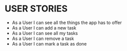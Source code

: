 # USER STORIES

- As a User I can see all the things the app has to offer
- As a User I can add a new task
- As a User I can see all my tasks
- As a User I can remove a task
- As a User I can mark a task as done
